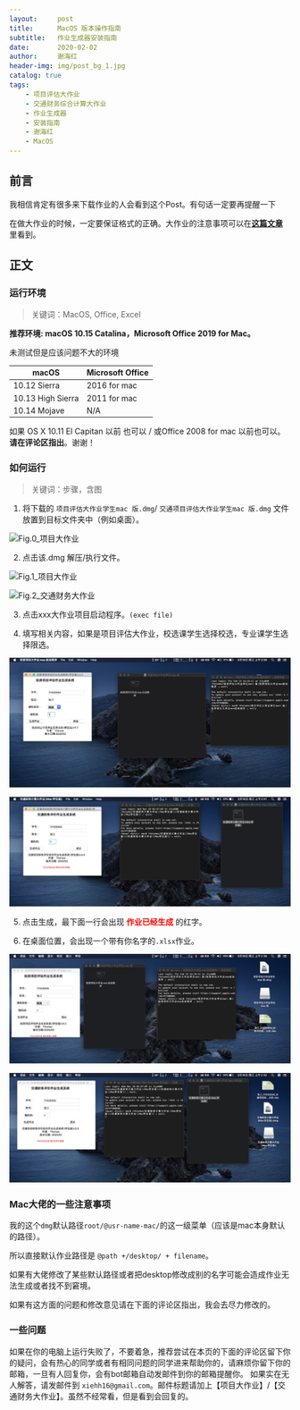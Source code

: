 ```yaml
---
layout:     post
title:      MacOS 版本操作指南
subtitle:   作业生成器安装指南
date:       2020-02-02
author:     谢海红
header-img: img/post_bg_1.jpg
catalog: true
tags:
    - 项目评估大作业
    - 交通财务综合计算大作业
    - 作业生成器
    - 安装指南
    - 谢海红
    - MacOS
---
```


## 前言

我相信肯定有很多来下载作业的人会看到这个Post。有句话一定要再提醒一下

在做大作业的时候，一定要保证格式的正确。大作业的注意事项可以在[**这篇文章**](https://bjtuxiehh.github.io/2019/11/04/%E8%AE%A1%E7%AE%97%E5%A4%A7%E4%BD%9C%E4%B8%9A%E6%98%93%E8%A7%81%E9%94%99%E8%AF%AF/)
里看到。

## 正文
### 运行环境
>关键词：MacOS, Office, Excel

**推荐环境: macOS 10.15 Catalina，Microsoft Office 2019 for Mac。**

未测试但是应该问题不大的环境

| macOS | Microsoft Office  |
|---|---|
| 10.12 Sierra  | 2016 for mac |
| 10.13 High Sierra  | 2011 for mac |
| 10.14 Mojave |  N/A  |

如果 OS X 10.11 El Capitan 以前 也可以 / 或Office 2008 for mac 以前也可以。 **请在评论区指出**。谢谢！

### 如何运行
>关键词：步骤，含图

1. 将下载的 `项目评估大作业学生mac 版.dmg`/ `交通项目评估大作业学生mac 版.dmg` 文件放置到目标文件夹中（例如桌面）。

![Fig.0_项目大作业](https://github.com/bjtuxiehh/bjtuxiehh.github.io/raw/master/img/Mac_install/mac0.png)

2. 点击该.dmg 解压/执行文件。

![Fig.1_项目大作业](https://github.com/bjtuxiehh/bjtuxiehh.github.io/raw/master/img/Mac_install/mac1.png)

![Fig.2_交通财务大作业](https://github.com/bjtuxiehh/bjtuxiehh.github.io/raw/master/img/Mac_install/mac11.png)

3. 点击xxx大作业项目启动程序。`(exec file)`

4. 填写相关内容，如果是项目评估大作业，校选课学生选择校选，专业课学生选择限选。

![Fig.3_项目大作业](https://github.com/bjtuxiehh/bjtuxiehh.github.io/raw/master/img/Mac_install/mac2.png)

![Fig.4_交通财务大作业](https://github.com/bjtuxiehh/bjtuxiehh.github.io/raw/master/img/Mac_install/mac22.png)

5. 点击生成，最下面一行会出现 **<font color='red'>作业已经生成</font>** 的红字。

6. 在桌面位置，会出现一个带有你名字的`.xlsx`作业。

![Fig.5_项目大作业](https://github.com/bjtuxiehh/bjtuxiehh.github.io/raw/master/img/Mac_install/mac3.png)

![Fig.6_交通财务大作业](https://github.com/bjtuxiehh/bjtuxiehh.github.io/raw/master/img/Mac_install/mac33.png)

### Mac大佬的一些注意事项

我的这个`dmg`默认路径`root/@usr-name-mac/`的这一级菜单（应该是mac本身默认的路径）。

所以直接默认作业路径是 `@path +/desktop/ + filename`。

如果有大佬修改了某些默认路径或者把desktop修改成别的名字可能会造成作业无法生成或者找不到窘境。

如果有这方面的问题和修改意见请在下面的评论区指出，我会去尽力修改的。

### 一些问题 
如果在你的电脑上运行失败了，不要着急，推荐尝试在本页的下面的评论区留下你的疑问，会有热心的同学或者有相同问题的同学进来帮助你的，请麻烦你留下你的邮箱，一旦有人回复你，会有bot邮箱自动发邮件到你的邮箱提醒你。
如果实在无人解答，请发邮件到 `xiehh16@gmail.com`。邮件标题请加上【项目大作业】/【交通财务大作业】。虽然不经常看，但是看到会回复的。





